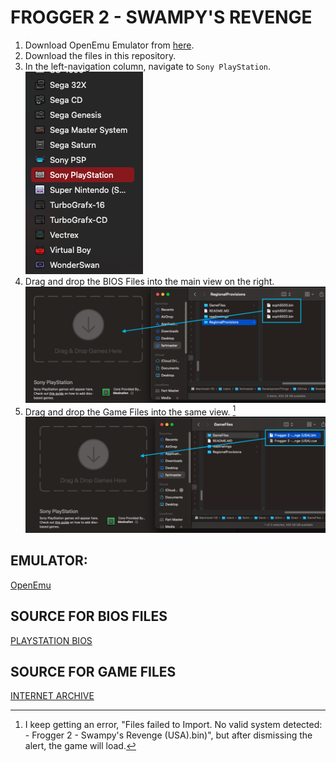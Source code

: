 # FROGGER 2 - SWAMPY'S REVENGE

1. Download OpenEmu Emulator from [here](https://openemu.org).
2. Download the files in this repository.
3. In the left-navigation column, navigate to `Sony PlayStation`.
![Navigation Column](/readmeImgs/navigation.png)
4. Drag and drop the BIOS Files into the main view on the right.
![Navigation Column](/readmeImgs/dragBIOS.png)
5. Drag and drop the Game Files into the same view. [^1]
![Navigation Column](/readmeImgs/dragFiles.png)

[^1]: I keep getting an error, "Files failed to Import. No valid system detected: - Frogger 2 - Swampy's Revenge (USA).bin)", but after dismissing the alert, the game will load.

## EMULATOR:
[OpenEmu](https://openemu.org)

## SOURCE FOR BIOS FILES
[PLAYSTATION BIOS](https://gist.github.com/juanbrujo/cf55d223ad01927a48f9ebac9f50bdee)

## SOURCE FOR GAME FILES
[INTERNET ARCHIVE](https://archive.org/details/sony-playstation-champion-collection-0-g-updated)
